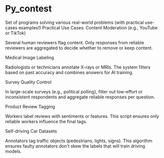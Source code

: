 # Py_contest
Set of programs solving various real-world problems (with practical use-cases examples!)
 Practical Use Cases:
Content Moderation (e.g., YouTube or TikTok)

Several human reviewers flag content. Only responses from reliable reviewers are aggregated to decide whether to remove or keep content.

Medical Image Labeling

Radiologists or technicians annotate X-rays or MRIs. The system filters based on past accuracy and combines answers for AI training.

Survey Quality Control

In large-scale surveys (e.g., political polling), filter out low-effort or inconsistent respondents and aggregate reliable responses per question.

Product Review Tagging

Workers label reviews with sentiments or features. This script ensures only reliable workers influence the final tags.

Self-driving Car Datasets

Annotators tag traffic objects (pedestrians, lights, signs). This algorithm ensures faulty annotators don't skew the labels that will train driving models.
